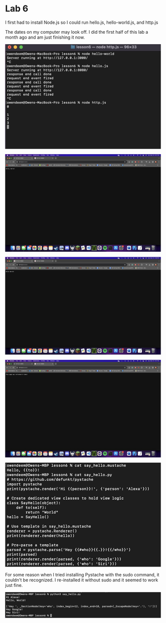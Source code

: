 # Lab 6

I first had to install Node.js so I could run hello.js, hello-world.js, and http.js

The dates on my computer may look off. I did the first half of this lab a month ago and am just finishing it now.

![pic1](Pic1.png)

![pic2](Pic2.png)

![pic3](Pic3.png)

![pic4](Pic4.png)

![pic5](Pic5.png)

For some reason when I tried installing Pystache with the sudo command, it couldn't be recognized. I re-installed it 
without sudo and it seemed to work just fine.

![pic6](Pic6.png)
